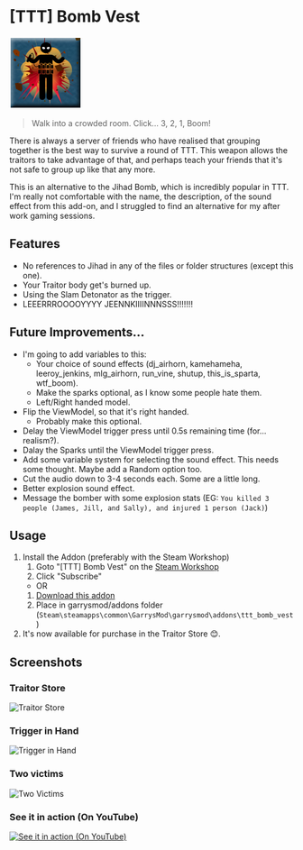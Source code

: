 # [TTT] Bomb Vest
![Icon](https://raw.githubusercontent.com/manix84/ttt_bomb_vest/master/images/icon/ttt_bomb_vest_128x.png)

> Walk into a crowded room. Click... 3, 2, 1, Boom!

There is always a server of friends who have realised that grouping together is the best way to survive a round of TTT. This weapon allows the traitors to take advantage of that, and perhaps teach your friends that it's not safe to group up like that any more.

This is an alternative to the Jihad Bomb, which is incredibly popular in TTT. I'm really not comfortable with the name, the description, of the sound effect from this add-on, and I struggled to find an alternative for my after work gaming sessions.

## Features
- No references to Jihad in any of the files or folder structures (except this one).
- Your Traitor body get's burned up.
- Using the Slam Detonator as the trigger.
- LEEERRROOOOYYYY JEENNKIIIINNNSSS!!!!!!!

## Future Improvements...
- I'm going to add variables to this:
    - Your choice of sound effects (dj_airhorn, kamehameha, leeroy_jenkins, mlg_airhorn, run_vine, shutup, this_is_sparta, wtf_boom).
    - Make the sparks optional, as I know some people hate them.
    - Left/Right handed model.
- Flip the ViewModel, so that it's right handed.
    - Probably make this optional.
- Delay the ViewModel trigger press until 0.5s remaining time (for... realism?).
- Dalay the Sparks until the ViewModel trigger press.
- Add some variable system for selecting the sound effect. This needs some thought. Maybe add a Random option too.
- Cut the audio down to 3-4 seconds each. Some are a little long.
- Better explosion sound effect.
- Message the bomber with some explosion stats (EG: `You killed 3 people (James, Jill, and Sally), and injured 1 person (Jack)`)

## Usage
1. Install the Addon (preferably with the Steam Workshop)
    1. Goto "[TTT] Bomb Vest" on the [Steam Workshop](https://steamcommunity.com/sharedfiles/filedetails/?id=2166317811)
    2. Click "Subscribe"
    - OR
    1. [Download this addon](https://github.com/manix84/ttt_bomb_vest/archive/master.zip)
    2. Place in garrysmod/addons folder (`Steam\steamapps\common\GarrysMod\garrysmod\addons\ttt_bomb_vest`)
2. It's now available for purchase in the Traitor Store 😊.

## Screenshots
### Traitor Store
![Traitor Store](https://i.imgur.com/rgHvHwI.jpg)
### Trigger in Hand
![Trigger in Hand](https://i.imgur.com/meTL2xy.jpg)
### Two victims
![Two Victims](https://i.imgur.com/Uej4x11.jpg)
### See it in action (On YouTube)
[![See it in action (On YouTube)](http://img.youtube.com/vi/N4mpn7iXM74/0.jpg)](http://www.youtube.com/watch?v=N4mpn7iXM74)
